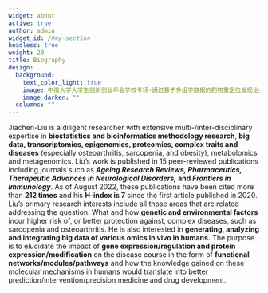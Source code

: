 ```yaml
---
widget: about
active: true
author: admin
widget_id: /#my-section
headless: true
weight: 20
title: Biography
design:
  background:
    text_color_light: true
    image: 中南大学大学生创新创业年会学校专场-通过基于多组学数据的药物重定位发现治疗骨质疏松的新药物-刘家辰-临八1701班.jpg
    image_darken: ""
  columns: ""
---
```

Jiachen-Liu is a diligent researcher with extensive multi-/inter-disciplinary expertise in **biostatistics and bioinformatics methodology research**, **big data, transcriptomics, epigenomics, proteomics, complex traits and diseases** (especially osteoarthritis, sarcopenia, and obesity), metabolomics and metagenomics. Liu’s work is published in 15 peer-reviewed publications including journals such as ***Ageing Research Reviews, Pharmaceutics, Therapeutic Advances in Neurological Disorders,* and *Frontiers in immunology***. As of August 2022, these publications have been cited more than **212 times** and his **H-index is 7** since the first article published in 2020. Liu’s primary research interests include all those areas that are related addressing the question: What and how **genetic and environmental factors** incur higher risk of, or better protection against, complex diseases, such as sarcopenia and osteoarthritis.  He is also interested in **generating, analyzing and integrating big data of various omics in vivo in humans.** The purpose is to elucidate the impact of **gene expression/regulation and protein expression/modification** on the disease course in the form of **functional networks/modules/pathways** and how the knowledge gained on these molecular mechanisms in humans would translate into better prediction/intervention/precision medicine and drug development.